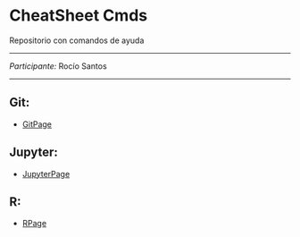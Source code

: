 # CheatSheet Cmds
Repositorio con comandos de ayuda

---
*Participante:* Rocío Santos

---
## Git:
* [GitPage](https://github.com/rsantosb/CheatSheet/blob/master/Git.md)

## Jupyter:
* [JupyterPage](https://github.com/rsantosb/CheatSheet/blob/master/Jupyter.md)

## R:
* [RPage](https://github.com/rsantosb/CheatSheet/blob/master/R.md)
